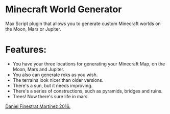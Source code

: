 # Minecraft World Generator
Max Script plugin that allows you to generate custom Minecraft worlds on the Moon, Mars or Jupiter.

# Features:

* You have your three locations for generating your Minecraft Map, on the Moon, Mars and Jupiter.
* You also can generate roks as you wish.
* The terrains look nicer than older versions.
* There's a sun, but it needs improving.
* There's a series of constructions, such as pyramids, bridges and ruins.
* Trees! Now there's sure life in mars.


[Daniel Finestrat Martínez 2016.](https://danielfinestrat.com)
